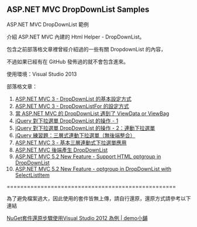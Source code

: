 ASP.NET MVC DropDownList Samples
----------

ASP.NET MVC DropDownList 範例

介紹 ASP.NET MVC 內建的 Html Helper - DropDownList。

包含之前部落格文章裡曾經介紹過的一些有關 DropdownList 的內容，

不過如果已經有在 GitHub 發佈過的就不會包含進來。

使用環境：Visual Studio 2013

部落格文章：

1. [ASP.NET MVC 3 - DropDownList 的基本設定方式](http://kevintsengtw.blogspot.tw/2012/09/aspnet-mvc-3-dropdownlist.html)
1. [ASP.NET MVC 3 - DropDownListFor 的設定方式](http://kevintsengtw.blogspot.tw/2012/09/aspnet-mvc-3-dropdownlistfor.html)
1. [當 ASP.NET MVC 的 DropDownList 遇到了 ViewData or ViewBag](http://kevintsengtw.blogspot.tw/2013/09/aspnet-mvc-dropdownlist-viewdata-or.html) 
1. [jQuery 對下拉選單 DropDownList 的操作 - 1](http://kevintsengtw.blogspot.tw/2011/09/jquery-dropdownlist-1.html)
1. [jQuery 對下拉選單 DropDownList 的操作 - 2：連動下拉選單](http://kevintsengtw.blogspot.tw/2011/09/jquery-dropdownlist-2.html) 
1. [jQuery 練習題：三層式連動下拉選單（無後端整合）](http://kevintsengtw.blogspot.tw/2012/05/jquery_29.html)
1. [ASP.NET MVC 3 - 基本三層連動式下拉選單應用 ](http://kevintsengtw.blogspot.tw/2012/07/aspnet-mvc-3.html)
1. [ASP.NET MVC 後端產生 DropDownList](http://kevintsengtw.blogspot.tw/2011/07/aspnet-mvc-dropdownlist.html)
1. [ASP.NET MVC 5.2 New Feature - Support HTML optgroup in DropDownList](http://kevintsengtw.blogspot.tw/2014/07/aspnet-mvc-52-new-feature-support-html.html) 
1. [ASP.NET MVC 5.2 New Feature - optgroup in DropDownList with SelectListItem](http://kevintsengtw.blogspot.tw/2014/07/aspnet-mvc-52-new-feature-optgroup-in.html)

==================================================

為了避免檔案過大，因此使用的套件皆無上傳，請自行還原，還原方式請參考以下連結

 [NuGet套件還原步驟使用Visual Studio 2012 為例 | demo小鋪](http://demo.tc/Post/763)


